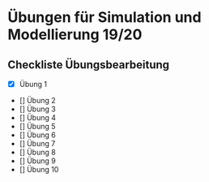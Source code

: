 # Übungen für Simulation und Modellierung 19/20
## Checkliste Übungsbearbeitung
- [x] Übung 1 
- [] Übung 2 
- [] Übung 3 
- [] Übung 4 
- [] Übung 5 
- [] Übung 6 
- [] Übung 7 
- [] Übung 8 
- [] Übung 9
- [] Übung 10 
